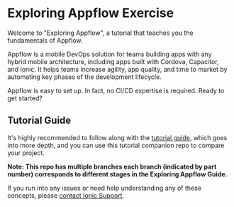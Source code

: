 # Exploring Appflow Exercise

Welcome to "Exploring Appflow", a tutorial that teaches you the fundamentals of Appflow.

Appflow is a mobile DevOps solution for teams building apps with any hybrid mobile architecture, including apps built with Cordova, Capacitor, and Ionic. It helps teams increase agility, app quality, and time to market by automating key phases of the development lifecycle.

Appflow is easy to set up. In fact, no CI/CD expertise is required. Ready to get started?

## Tutorial Guide

It's highly recommended to follow along with the [tutorial guide](https://ionicframework.com/docs/appflow/tutorial/start), which goes into more depth, and you can use this tutorial companion repo to compare your project. 

**Note: This repo has multiple branches each branch (indicated by part number) corresponds to different stages in the Exploring Appflow Guide.**

If you run into any issues or need help understanding any of these concepts, please [contact Ionic Support](https://ionic.zendesk.com/hc/en-us).
